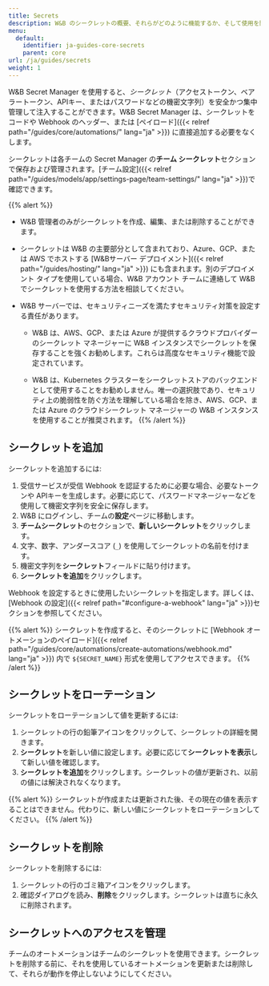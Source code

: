 ```yaml
---
title: Secrets
description: W&B のシークレットの概要、それらがどのように機能するか、そして使用を開始する方法。
menu:
  default:
    identifier: ja-guides-core-secrets
    parent: core
url: /ja/guides/secrets
weight: 1
---
```


W&B Secret Manager を使用すると、_シークレット_（アクセストークン、ベアラートークン、APIキー、またはパスワードなどの機密文字列）を安全かつ集中管理して注入することができます。W&B Secret Manager は、シークレットをコードや Webhook のヘッダー、または [ペイロード]({{< relref path="/guides/core/automations/" lang="ja" >}}) に直接追加する必要をなくします。

シークレットは各チームの Secret Manager の**チーム シークレット**セクションで保存および管理されます。[チーム設定]({{< relref path="/guides/models/app/settings-page/team-settings/" lang="ja" >}})で確認できます。

{{% alert %}}
* W&B 管理者のみがシークレットを作成、編集、または削除することができます。
* シークレットは W&B の主要部分として含まれており、Azure、GCP、または AWS でホストする [W&Bサーバー デプロイメント]({{< relref path="/guides/hosting/" lang="ja" >}}) にも含まれます。別のデプロイメント タイプを使用している場合、W&B アカウント チームに連絡して W&B でシークレットを使用する方法を相談してください。
* W&B サーバーでは、セキュリティニーズを満たすセキュリティ対策を設定する責任があります。

  - W&B は、AWS、GCP、または Azure が提供するクラウドプロバイダーのシークレット マネージャーに W&B インスタンスでシークレットを保存することを強くお勧めします。これらは高度なセキュリティ機能で設定されています。

  - W&B は、Kubernetes クラスターをシークレットストアのバックエンドとして使用することをお勧めしません。唯一の選択肢であり、セキュリティ上の脆弱性を防ぐ方法を理解している場合を除き、AWS、GCP、または Azure のクラウドシークレット マネージャーの W&B インスタンスを使用することが推奨されます。
{{% /alert %}}

## シークレットを追加
シークレットを追加するには:

1. 受信サービスが受信 Webhook を認証するために必要な場合、必要なトークンや APIキーを生成します。必要に応じて、パスワードマネージャーなどを使用して機密文字列を安全に保存します。
1. W&B にログインし、チームの**設定**ページに移動します。
1. **チームシークレット**のセクションで、**新しいシークレット**をクリックします。
1. 文字、数字、アンダースコア (`_`) を使用してシークレットの名前を付けます。
1. 機密文字列を**シークレット**フィールドに貼り付けます。
1. **シークレットを追加**をクリックします。

Webhook を設定するときに使用したいシークレットを指定します。詳しくは、[Webhook の設定]({{< relref path="#configure-a-webhook" lang="ja" >}})セクションを参照してください。

{{% alert %}}
シークレットを作成すると、そのシークレットに [Webhook オートメーションのペイロード]({{< relref path="/guides/core/automations/create-automations/webhook.md" lang="ja" >}}) 内で `${SECRET_NAME}` 形式を使用してアクセスできます。
{{% /alert %}}

## シークレットをローテーション
シークレットをローテーションして値を更新するには:
1. シークレットの行の鉛筆アイコンをクリックして、シークレットの詳細を開きます。
1. **シークレット**を新しい値に設定します。必要に応じて**シークレットを表示**して新しい値を確認します。
1. **シークレットを追加**をクリックします。シークレットの値が更新され、以前の値には解決されなくなります。

{{% alert %}}
シークレットが作成または更新された後、その現在の値を表示することはできません。代わりに、新しい値にシークレットをローテーションしてください。
{{% /alert %}}

## シークレットを削除
シークレットを削除するには:
1. シークレットの行のゴミ箱アイコンをクリックします。
1. 確認ダイアログを読み、**削除**をクリックします。シークレットは直ちに永久に削除されます。

## シークレットへのアクセスを管理
チームのオートメーションはチームのシークレットを使用できます。シークレットを削除する前に、それを使用しているオートメーションを更新または削除して、それらが動作を停止しないようにしてください。